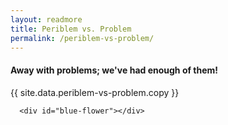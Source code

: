 ```yaml
---
layout: readmore
title: Periblem vs. Problem
permalink: /periblem-vs-problem/
---
```


<head>
    <meta charset="UTF-8" />
    <meta name="viewport" content="width=device-width">
</head>


  <div id="wrapper">
    <div class="right-border-box">
      <div class="idea">
        <div id="periblem-problem-copy">
          <h4>Away with problems; we've had enough of them!</h4>
          <p>{{ site.data.periblem-vs-problem.copy }}</p>
        </div>
      </div>
    </div>

      <div id="blue-flower"></div>
  </div>

